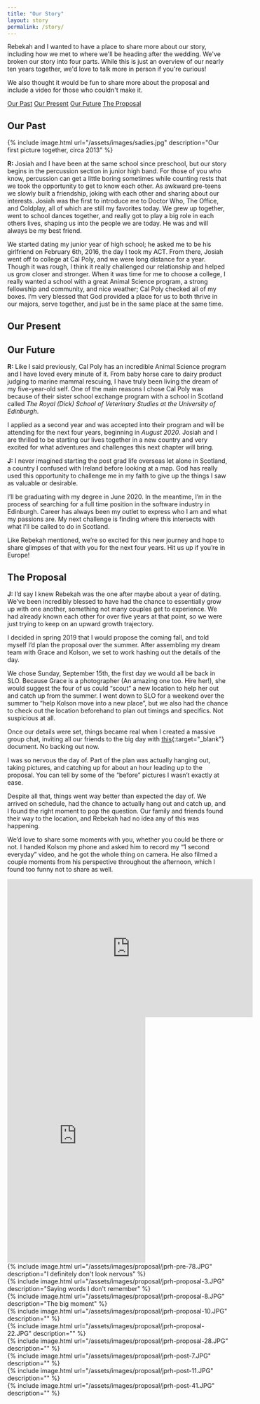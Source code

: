 ```yaml
---
title: "Our Story"
layout: story
permalink: /story/
---
```


Rebekah and I wanted to have a place to share more about our story, including how we met to where we'll be heading after the wedding. We've broken our story into four parts. While this is just an overview of our nearly ten years together, we'd love to talk more in person if you're curious!

We also thought it would be fun to share more about the proposal and include a video for those who couldn't make it.

<a href="#our-past" class="btn btn--past">Our Past</a>
<a href="#our-present" class="btn btn--present">Our Present</a>
<a href="#our-future" class="btn btn--future">Our Future</a>
<a href="#the-proposal" class="btn btn--proposal">The Proposal</a>


## Our Past

<div class="img-flex-container">
    <div class="img-md">
        {% include image.html url="/assets/images/sadies.jpg" description="Our first picture together, circa 2013" %}
    </div>
</div>

**R:** Josiah and I have been at the same school since preschool, but our story begins in the percussion section in junior high band. For those of you who know, percussion can get a little boring sometimes while counting rests that we took the opportunity to get to know each other. As awkward pre-teens we slowly built a friendship, joking with each other and sharing about our interests. Josiah was the first to introduce me to Doctor Who, The Office, and Coldplay, all of which are still my favorites today. We grew up together, went to school dances together, and really got to play a big role in each others lives, shaping us into the people we are today. He was and will always be my best friend. 

<!-- <div class="img-flex-container">
    <div class="img-flex-sm">
    {% include image.html url="/assets/images/sadies.jpg" description="Our first picture together, circa 2013" %}
    </div>
    <div class="img-flex-sm">
    {% include image.html url="/assets/images/sadies.jpg" description="Our first picture together, circa 2013" %}
    </div>
</div> -->


We started dating my junior year of high school; he asked me to be his girlfriend on February 6th, 2016, the day I took my ACT. From there, Josiah went off to college at Cal Poly, and we were long distance for a year. Though it was rough, I think it really challenged our relationship and helped us grow closer and stronger. When it was time for me to choose a college, I really wanted a school with a great Animal Science program, a strong fellowship and community, and  nice weather; Cal Poly checked all of my boxes. I’m very blessed that God provided a place for us to both thrive in our majors, serve together, and just be in the same place at the same time. 

## Our Present



## Our Future

**R:** Like I said previously, Cal Poly has an incredible Animal Science program and I have loved every minute of it. From baby horse care to dairy product judging to marine mammal rescuing, I have truly been living the dream of my five-year-old self. One of the main reasons I chose Cal Poly was because of their sister school exchange program with a school in Scotland called *The Royal (Dick) School of Veterinary Studies at the University of Edinburgh*. 

I applied as a second year and was accepted into their program and will be attending for the next four years, beginning in *August 2020*. Josiah and I are thrilled to be starting our lives together in a new country and very excited for what adventures and challenges this next chapter will bring.   

**J:** I never imagined starting the post grad life overseas let alone in Scotland, a country I confused with Ireland before looking at a map. God has really used this opportunity to challenge me in my faith to give up the things I saw as valuable or desirable. 

I’ll be graduating with my degree in June 2020. In the meantime, I’m in the process of searching for a full time position in the software industry in Edinburgh. Career has always been my outlet to express who I am and what my passions are. My next challenge is finding where this intersects with what I’ll be called to do in Scotland. 

Like Rebekah mentioned, we’re so excited for this new journey and hope to share glimpses of that with you for the next four years. Hit us up if you’re in Europe!

## The Proposal

**J:** I’d say I knew Rebekah was the one after maybe about a year of dating. We’ve been incredibly blessed to have had the chance to essentially grow up with one another, something not many couples get to experience. We had already known each other for over five years at that point, so we were just trying to keep on an upward growth trajectory. 

I decided in spring 2019 that I would propose the coming fall, and told myself I’d plan the proposal over the summer. After assembling my dream team with Grace and Kolson, we set to work hashing out the details of the day.

We chose Sunday, September 15th, the first day we would all be back in SLO. Because Grace is a photographer (An amazing one too. Hire her!), she would suggest the four of us could “scout” a new location to help her out and catch up from the summer. I went down to SLO for a weekend over the summer to “help Kolson move into a new place”, but we also had the chance to check out the location beforehand to plan out timings and specifics. Not suspicious at all. 

Once our details were set, things became real when I created a massive group chat, inviting all our friends to the big day with [this](https://docs.google.com/document/d/1ht7GefrHaOUAoL2y7DR8Dw2gOdlOlsYUgV1svBoAREc/edit?usp=sharing){:target="_blank"} document. No backing out now.

I was so nervous the day of. Part of the plan was actually hanging out, taking pictures, and catching up for about an hour leading up to the proposal. You can tell by some of the “before” pictures I wasn’t exactly at ease. 

Despite all that, things went way better than expected the day of. We arrived on schedule, had the chance to actually hang out and catch up, and I found the right moment to pop the question. Our family and friends found their way to the location, and Rebekah had no idea any of this was happening. 

We’d love to share some moments with you, whether you could be there or not. I handed Kolson my phone and asked him to record my “1 second everyday” video, and he got the whole thing on camera. He also filmed a couple moments from his perspective throughout the afternoon, which I found too funny not to share as well.

<iframe width="560" height="315" src="https://www.youtube.com/embed/NhqCq7zOK0k" frameborder="0" allow="accelerometer; autoplay; encrypted-media; gyroscope; picture-in-picture" allowfullscreen></iframe>



<div class="img-flex-container">
    <div class="img-flex-sm" style="min-width: 180px">
        <iframe width="315" height="560" src="https://www.youtube.com/embed/T-6OpkLOJ6o" frameborder="0" allow="accelerometer; autoplay; encrypted-media; gyroscope; picture-in-picture" allowfullscreen></iframe>
    </div>
    <div class="img-flex-sm" style="min-width: 180px">
        {% include image.html url="/assets/images/proposal/jprh-pre-78.JPG" description="I definitely don't look nervous" %}
    </div>
    <div class="img-flex-md" style="flex: 2.248">
        {% include image.html url="/assets/images/proposal/jprh-proposal-3.JPG" description="Saying words I don't remember" %}
    </div>
    <div class="img-flex-md" style="flex: 2.248">
        {% include image.html url="/assets/images/proposal/jprh-proposal-8.JPG" description="The big moment" %}
    </div>
</div>
<div class="img-flex-container">
    <div class="img-flex-sm" style="min-width: 180px">
        {% include image.html url="/assets/images/proposal/jprh-proposal-10.JPG" description="" %}
    </div>
    <div class="img-flex-md" style="flex: 2.248">
        {% include image.html url="/assets/images/proposal/jprh-proposal-22.JPG" description="" %}
    </div>
    <div class="img-flex-md" style="flex: 2.248">
        {% include image.html url="/assets/images/proposal/jprh-proposal-28.JPG" description="" %}
    </div>
</div>
<div class="img-flex-container">
    <div class="img-flex-sm" style="min-width: 250px">
        {% include image.html url="/assets/images/proposal/jprh-post-7.JPG" description="" %}
    </div>
    <div class="img-flex-sm" style="min-width: 250px">
        {% include image.html url="/assets/images/proposal/jprh-post-11.JPG" description="" %}
    </div>
    <div class="img-flex-sm" style="min-width: 250px">
        {% include image.html url="/assets/images/proposal/jprh-post-41.JPG" description="" %}
    </div>
</div>
